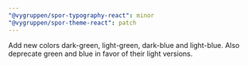 ```yaml
---
"@vygruppen/spor-typography-react": minor
"@vygruppen/spor-theme-react": patch
---
```


Add new colors dark-green, light-green, dark-blue and light-blue. Also deprecate green and blue in favor of their light versions.

